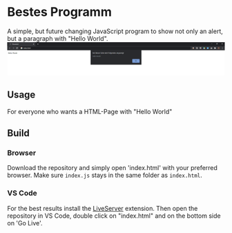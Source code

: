 # Bestes Programm
A simple, but future changing JavaScript program to show not only an alert, but a paragraph with "Hello World".
![screenshot](https://github.com/Rosti97/WissArbeiten-BestesProgramm/blob/main/img/screenshot.png)

## Usage
For everyone who wants a HTML-Page with "Hello World"


## Build
### Browser
Download the repository and simply open 'index.html' with your preferred browser. Make sure `index.js` stays in the same folder as `index.html`.

### VS Code
For the best results install the [LiveServer](https://marketplace.visualstudio.com/items?itemName=ritwickdey.LiveServer) extension.
Then open the repository in VS Code, double click on "index.html" and on the bottom side on 'Go Live'.
